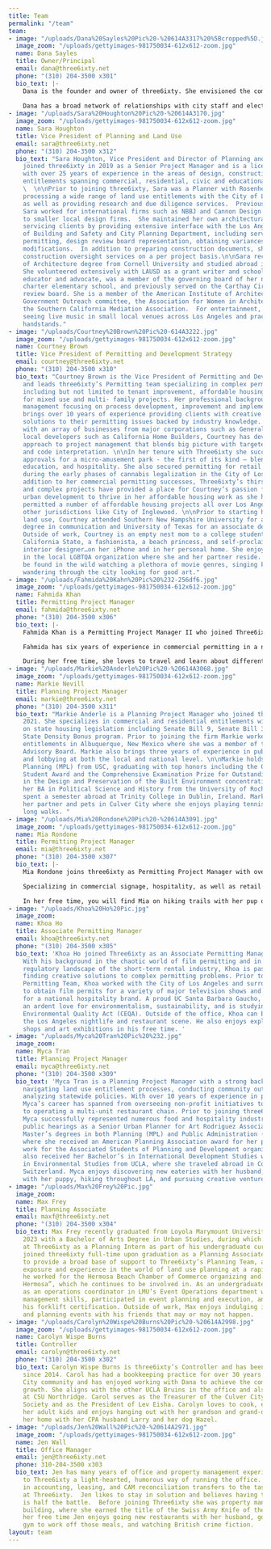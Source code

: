 ```yaml
---
title: Team
permalink: "/team"
team:
- image: "/uploads/Dana%20Sayles%20Pic%20-%20614A3317%20%5Bcropped%5D.jpg"
  image_zoom: "/uploads/gettyimages-981750034-612x612-zoom.jpg"
  name: Dana Sayles
  title: Owner/Principal
  email: dana@three6ixty.net
  phone: "(310) 204-3500 x301"
  bio_text: |-
    Dana is the founder and owner of three6ixty. She envisioned the company as a full-service land use and entitlement firm that combined her experience with fast-paced project and construction management with her education and knowledge of urban planning and regulatory processes. After working as a Director of Development at Urban Pacific Builders and Vice President of Development at John Laing Homes, Dana started working independently in 2007 and founded three6ixty in 2012.  Dana’s 27 years of project management experience, extensive knowledge of zoning code and land use policy, and an intuitive strategic approach ensures that three6ixty clients have the best guidance with their development projects internally, with cities and with local communities. 
     
    Dana has a broad network of relationships with city staff and elected officials, and she frequently participates with policy working groups and advisory committees. Dana holds an undergraduate degree in City and Regional Planning from Cornell University, a Masters of Urban Planning from USC and is a licensed member of the American Institute of Certified Planners. She served on the Culver City Planning Commission from 2013-2022, and has been actively involved in various non-profit organizations focused on philanthropy, and currently sits on the board of the Hollywood Central Park. Outside of he office, Dana loves travel, skiing and the outdoors, great restaurants, and spending time with her two sons.
- image: "/uploads/Sara%20Houghton%20Pic%20-%20614A3170.jpg"
  image_zoom: "/uploads/gettyimages-981750034-612x612-zoom.jpg"
  name: Sara Houghton
  title: Vice President of Planning and Land Use
  email: sara@three6ixty.net
  phone: "(310) 204-3500 x312"
  bio_text: "Sara Houghton, Vice President and Director of Planning and Land Use,
    joined three6ixty in 2019 as a Senior Project Manager and is a licensed architect
    with over 25 years of experience in the areas of design, construction and land-use
    entitlements spanning commercial, residential, civic and educational projects.
    \  \n\nPrior to joining three6ixty, Sara was a Planner with Rosenheim & Associates,
    processing a wide range of land use entitlements with the City of Los Angeles,
    as well as providing research and due diligence services.  Previously as an architect,
    Sara worked for international firms such as NBBJ and Cannon Design in addition
    to smaller local design firms.  She maintained her own architectural practice
    servicing clients by providing extensive interface with the Los Angeles Department
    of Building and Safety and City Planning Department, including services such as
    permitting, design review board representation, obtaining variances and zoning
    modifications.  In addition to preparing construction documents, she also provided
    construction oversight services on a per project basis.\n\nSara received her Bachelor’s
    of Architecture degree from Cornell University and studied abroad in Rome, Italy. 
    She volunteered extensively with LAUSD as a grant writer and schoolyard garden
    educator and advocate, was a member of the governing board of her neighborhood
    charter elementary school, and previously served on the Carthay Circle HPOZ design
    review board. She is a member of the American Institute of Architects and AIALA’s
    Government Outreach committee, the Association for Women in Architecture, and
    the Southern California Mediation Association.  For entertainment, Sara enjoys
    seeing live music in small local venues across Los Angeles and practicing her
    handstands."
- image: "/uploads/Courtney%20Brown%20Pic%20-614A3222.jpg"
  image_zoom: "/uploads/gettyimages-981750034-612x612-zoom.jpg"
  name: Courtney Brown
  title: Vice President of Permitting and Development Strategy
  email: courtney@three6ixty.net
  phone: "(310) 204-3500 x310"
  bio_text: "Courtney Brown is the Vice President of Permitting and Development Strategy
    and leads three6ixty’s Permitting team specializing in complex permitting projects
    including but not limited to tenant improvement, affordable housing, and new construction
    for mixed use and multi- family projects. Her professional background is in project
    management focusing on process development, improvement and implementation.  Courtney
    brings over 10 years of experience providing clients with creative and effective
    solutions to their permitting issues backed by industry knowledge. While working
    with an array of businesses from major corporations such as General Electric to
    local developers such as California Home Builders, Courtney has developed a holistic
    approach to project management that blends big picture with targeted strategy
    and code interpretation. \n\nIn her tenure with Three6ixty she successfully secured
    approvals for a micro-amusement park - the first of its kind – blending entertainment,
    education, and hospitality. She also secured permitting for retail cannabis businesses
    during the early phases of cannabis legalization in the City of Los Angeles.  In
    addition to her commercial permitting successes, Three6ixty’s thirst for interesting
    and complex projects have provided a place for Courtney’s passion for conscious
    urban development to thrive in her affordable housing work as she has also successfully
    permitted a number of affordable housing projects all over Los Angeles including
    other jurisdictions like City of Inglewood. \n\nPrior to starting her career in
    land use, Courtney attended Southern New Hampshire University for a bachelor’s
    degree in communication and University of Texas for an associate degree in Biology.
    Outside of work, Courtney is an empty nest mom to a college student attending
    California State, a fashionista, a beach princess, and self-proclaimed virtual
    interior designer…on her iPhone and in her personal home. She enjoys engaging
    in the local LGBTQA organization where she and her partner reside.   She can also
    be found in the wild watching a plethora of movie genres, singing karaoke, and
    wandering through the city looking for good art."
- image: "/uploads/Fahmida%20Kahn%20Pic%20%232-256df6.jpg"
  image_zoom: "/uploads/gettyimages-981750034-612x612-zoom.jpg"
  name: Fahmida Khan
  title: Permitting Project Manager
  email: fahmida@three6ixty.net
  phone: "(310) 204-3500 x306"
  bio_text: |-
    Fahmida Khan is a Permitting Project Manager II who joined Three6ixty in 2021.  Fahmida has two plus years of experience in affordable housing, mixed- use residential, and single family residential permitting experience with the City of Los Angeles as well as County of Los Angeles.

    Fahmida has six years of experience in commercial permitting in a national level. She has permitting experience in Arizona, Utah, Georgia, Washington DC, Colorado, and California.  She graduated from the University of California Los Angeles with a Bachelor of Art’s degree in Geography and a minor in Urban Regional Studies.  A subsequent Geographic Informational System (GIS) Fellowship and Planning Internship with City of Temecula led her to pursue a Master of Urban Planning degree from the University of Southern California, with a concentration in Economic Development as well as a certificate in Landscape Architecture. 

    During her free time, she loves to travel and learn about different cultures. She also enjoys volunteering for The Leukemia & Lymphoma Society and Habitat for Humanity, and has hopes to volunteer for the Peace Corps someday. 
- image: "/uploads/Markie%20Anderle%20Pic%20-%20614A3068.jpg"
  image_zoom: "/uploads/gettyimages-981750034-612x612-zoom.jpg"
  name: Markie Nevill
  title: Planning Project Manager
  email: markie@three6ixty.net
  phone: "(310) 204-3500 x311"
  bio_text: "Markie Anderle is a Planning Project Manager who joined three6ixty in
    2021. She specializes in commercial and residential entitlements with a focus
    on state housing legislation including Senate Bill 9, Senate Bill 35, and the
    State Density Bonus program. Prior to joining the firm Markie worked on commercial
    entitlements in Albuquerque, New Mexico where she was a member of the City’s Transit
    Advisory Board. Markie also brings three years of experience in public policy
    and lobbying at both the local and national level. \n\nMarkie holds a Master of
    Planning (MPL) from USC, graduating with top honors including the Graduating MPL
    Student Award and the Comprehensive Examination Prize for Outstanding Achievement
    in the Design and Preservation of the Built Environment concentration. She received
    her BA in Political Science and History from the University of Rochester, and
    spent a semester abroad at Trinity College in Dublin, Ireland. Markie lives with
    her partner and pets in Culver City where she enjoys playing tennis and taking
    long walks. "
- image: "/uploads/Mia%20Rondone%20Pic%20-%20614A3091.jpg"
  image_zoom: "/uploads/gettyimages-981750034-612x612-zoom.jpg"
  name: Mia Rondone
  title: Permitting Project Manager
  email: mia@three6ixty.net
  phone: "(310) 204-3500 x307"
  bio_text: |-
    Mia Rondone joins three6ixty as Permitting Project Manager with over 6 years of permitting and property development experience, overseeing large commercial and residential building projects across the country, as well as exclusive permit expediting for a major restaurant chain development.

    Specializing in commercial signage, hospitality, as well as retail tenant improvements and ground up construction, Mia is equipped with years of working with the City Of Los Angeles and multiple Los Angeles County jurisdictions.  An International Code Council member, she is currently studying International Building Code, International Zoning Code and Basic Code Enforcement with the ICC.

    In her free time, you will find Mia on hiking trails with her pup or planning her next camping adventure. Mia takes great pride in volunteering in her local community, and participating in gratitude for our Earth and its well-being with City trash pick-ups and composting.
- image: "/uploads/Khoa%20Ho%20Pic.jpg"
  image_zoom: 
  name: Khoa Ho
  title: Associate Permitting Manager
  email: khoa@three6ixty.net
  phone: "(310) 204-3500 x305"
  bio_text: 'Khoa Ho joined Three6ixty as an Associate Permitting Manager in 2023.
    With his background in the chaotic world of film permitting and in the ever-changing
    regulatory landscape of the short-term rental industry, Khoa is passionate about
    finding creative solutions to complex permitting problems. Prior to joining the
    Permitting Team, Khoa worked with the City of Los Angeles and surrounding jurisdictions
    to obtain film permits for a variety of major television shows and worked in policy
    for a national hospitality brand. A proud UC Santa Barbara Gaucho, Khoa shares
    an ardent love for environmentalism, sustainability, and is studying the California
    Environmental Quality Act (CEQA). Outside of the office, Khoa can be found enjoying
    the Los Angeles nightlife and restaurant scene. He also enjoys exploring thrift
    shops and art exhibitions in his free time. '
- image: "/uploads/Myca%20Tran%20Pic%20%232.jpg"
  image_zoom: 
  name: Myca Tran
  title: Planning Project Manager
  email: myca@three6ixty.net
  phone: "(310) 204-3500 x309"
  bio_text: 'Myca Tran is a Planning Project Manager with a strong background in strategically
    navigating land use entitlement processes, conducting community outreach, and
    analyzing statewide policies. With over 10 years of experience in project management,
    Myca’s career has spanned from overseeing non-profit initiatives to planning consulting
    to operating a multi-unit restaurant chain. Prior to joining three6ixty in 2023,
    Myca successfully represented numerous food and hospitality industry clients at
    public hearings as a Senior Urban Planner for Art Rodriguez Associates. Myca holds
    Master’s degrees in both Planning (MPL) and Public Administration (MPA) from USC,
    where she received an American Planning Association award for her programmatic
    work for the Associated Students of Planning and Development organization. She
    also received her Bachelor’s in International Development Studies with a minor
    in Environmental Studies from UCLA, where she traveled abroad in Costa Rica and
    Switzerland. Myca enjoys discovering new eateries with her husband, playing fetch
    with her puppy, hiking throughout LA, and pursuing creative ventures.  '
- image: "/uploads/Max%20Frey%20Pic.jpg"
  image_zoom: 
  name: Max Frey
  title: Planning Associate
  email: maxf@three6ixty.net
  phone: "(310) 204-3500 x304"
  bio_text: Max Frey recently graduated from Loyola Marymount University in May of
    2023 with a Bachelor of Arts Degree in Urban Studies, during which time he started
    at Three6ixty as a Planning Intern as part of his undergraduate curriculum. Max
    joined three6ixty full-time upon graduation as a Planning Associate I, and continues
    to provide a broad base of support to Three6ixty’s Planning Team, and is gaining
    exposure and experience in the world of land use planning at a rapid pace.  Previously,
    he worked for the Hermosa Beach Chamber of Commerce organizing and working “Fiesta
    Hermosa”, which he continues to be involved in. As an undergraduate, he worked
    as an operations coordinator in LMU’s Event Operations department where he learned
    management skills, participated in event planning and execution, and received
    his forklift certification. Outside of work, Max enjoys indulging in casual gaming,
    and planning events with his friends that may or may not happen.
- image: "/uploads/Carolyn%20Wispe%20Burns%20Pic%20-%20614A2998.jpg"
  image_zoom: "/uploads/gettyimages-981750034-612x612-zoom.jpg"
  name: Carolyn Wispe Burns
  title: Controller
  email: carolyn@three6ixty.net
  phone: "(310) 204-3500 x302"
  bio_text: Carolyn Wispe Burns is three6ixty’s Controller and has been with the firm
    since 2014. Carol has had a bookkeeping practice for over 30 years in the Culver
    City community and has enjoyed working with Dana to achieve the company’s dynamic
    growth. She aligns with the other UCLA Bruins in the office and also studied accounting
    at CSU Northridge. Carol serves as the Treasurer of the Culver City Historical
    Society and as the President of Lev Eisha. Carolyn loves to cook, especially with
    her adult kids and enjoys hanging out with her grandson and grand-dogs. She shares
    her home with her CPA husband Larry and her dog Hazel.
- image: "/uploads/Jen%20Wall%20Pic%20-%20614A2971.jpg"
  image_zoom: "/uploads/gettyimages-981750034-612x612-zoom.jpg"
  name: Jen Wall
  title: Office Manager
  email: jen@three6ixty.net
  phone: 310-204-3500 x303
  bio_text: Jen has many years of office and property management experience and brings
    to Three6ixty a light-hearted, humorous way of running the office.  Her background
    in accounting, leasing, and CAM reconciliation transfers to the tasks she handles
    at Three6ixty.  Jen likes to stay in solution and believes having the right attitude
    is half the battle.  Before joining Three6ixty she was property manager at a commercial
    building, where she earned the title of the Swiss Army Knife of the office.  In
    her free time Jen enjoys going new restaurants with her husband, going to the
    gym to work off those meals, and watching British crime fiction.
layout: team
---
```


